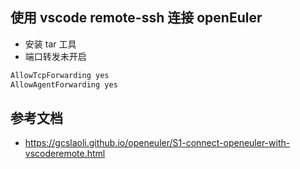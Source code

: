## 使用 vscode remote-ssh 连接 openEuler

- 安装 tar 工具
- 端口转发未开启 

```bash
AllowTcpForwarding yes
AllowAgentForwarding yes
```

## 参考文档

- <https://gcslaoli.github.io/openeuler/S1-connect-openeuler-with-vscoderemote.html>